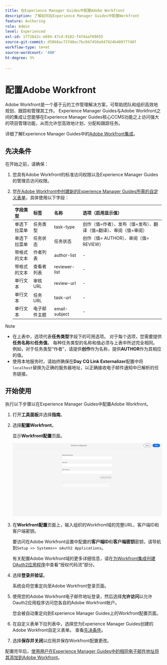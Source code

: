 ```yaml
---
title: 在Experience Manager Guides中配置Adobe Workfront
description: 了解如何在Experience Manager Guides中配置Workfront
feature: Authoring
role: Admin
level: Experienced
exl-id: 1f72642c-e694-47cd-9182-f4f4aaf69655
source-git-commit: d5068ac73748ec7bc047450a947924b40977748f
workflow-type: tm+mt
source-wordcount: '480'
ht-degree: 3%

---
```


# 配置Adobe Workfront

Adobe Workfront是一个基于云的工作管理解决方案，可帮助团队和组织高效地规划、跟踪和管理其工作。 Experience Manager Guides与Adobe Workfront之间的集成让您能够在Experience Manager Guides核心CCMS功能之上访问强大的项目管理功能，从而允许您高效地计划、分配和跟踪任务。

详细了解Experience Manager Guides中的[Adobe Workfront集成](../user-guide/workfront-integration.md)。

## 先决条件

在开始之前，请确保：

1. 您具有Adobe Workfront的标准访问权限以及Experience Manager Guides的管理员访问权限。
2. 您[在Adobe Workfront中创建新的Experience Manager Guides所需的自定义表单](https://experienceleague.adobe.com/zh-hans/docs/workfront/using/administration-and-setup/customize/custom-forms/design-a-form/design-a-form)，具体使用以下字段：

   | 字段类型 | 标签 | 名称 | 选项（启用显示值） |
   |------------|------|------|-------------------------------|
   | 单选下拉菜单 | 任务类型 | task-type | 创作（值=作者）、发布（值=发布）、翻译（值=翻译）、审阅（值=审阅） |
   | 单选下拉菜单 | 任务状态 | 任务状态 | 创作（值= AUTHOR）、审阅（值= REVIEW） |
   | 带格式的文本 | 作者列表 | author-list | - |
   | 带格式的文本 | 查看者列表 | reviewer-list | - |
   | 单行文本 | 审核URL | review-url | - |
   | 单行文本 | 任务URL | task-url | - |
   | 单行文本 | 电子邮件主题 | email-subject | - |

>[!NOTE]
>
> * 在上表中，选项代表&#x200B;**任务类型**&#x200B;字段下的可用选项。 对于每个选项，您需要提供&#x200B;**任务名称**&#x200B;和&#x200B;**任务值**。 每种任务类型的名称和值必须与上表中所述完全相同。 例如，对于任务类型“作者”，请提供&#x200B;**创作**&#x200B;作为名称，提供&#x200B;**AUTHOR**&#x200B;作为其相应的值。
> * 使用本地服务时，请始终确保在&#x200B;**Day CQ Link Externalizer**&#x200B;配置中将`localhost`替换为正确的服务器地址，以正确接收电子邮件通知中已解析的任务链接。

## 开始使用

执行以下步骤以在Experience Manager Guides中配置Adobe Workfront。

1. 打开&#x200B;**工具面板**&#x200B;并选择&#x200B;**指南**。
2. 选择&#x200B;**配置Workfront**。

   显示&#x200B;**Workfront配置**&#x200B;页面。

   ![](assets/configure-workfront-page.png)

3. 在&#x200B;**Workfront配置**&#x200B;页面上，输入组织的Workfront域的完整URL、客户端ID和客户端密钥。

   要访问在Adobe Workfront设置中配置的&#x200B;**客户端ID**&#x200B;和&#x200B;**客户端密钥**&#x200B;密钥，请导航到`Setup >> Systems>> oAuth2 Applications`。

   有关配置Adobe Workfront域的更多详细信息，请在[为Workfront集成创建OAuth2应用程序](https://experienceleague.adobe.com/zh-hans/docs/workfront/using/administration-and-setup/configure-integrations/create-oauth-application#create-an-oauth2-application-using-user-credentials-authorization-code-flow)中查看“授权代码流”部分。

4. 选择&#x200B;**登录并验证**。

   系统会将您重定向至Adobe Workfront登录页面。
5. 使用您的Adobe Workfront电子邮件地址登录，然后选择&#x200B;**允许访问**&#x200B;以允许Oauth2应用程序访问您各自的Adobe Workfront帐户。

   您会被自动重定向到Experience Manager Guides上的Workfront配置页面。

6. 在自定义表单下拉列表中，选择您为Experience Manager Guides创建的Adobe Workfront自定义表单。 查看[先决条件](#prerequisites)。
7. 选择&#x200B;**保存并关闭**&#x200B;以应用并保存Workfront配置更改。

配置完毕后，[使用用户在Experience Manager Guides中的相同电子邮件地址将其添加到Adobe Workfront](https://experienceleague.adobe.com/zh-hans/docs/workfront/using/administration-and-setup/add-users/create-manage-users/add-users)。
